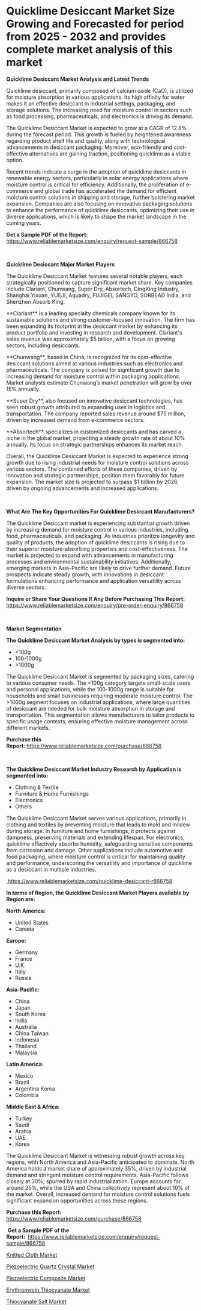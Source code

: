 <p><h1>Quicklime Desiccant Market Size Growing and Forecasted for period from 2025 - 2032 and provides complete market analysis of this market</h1></p><p><strong>Quicklime Desiccant Market Analysis and Latest Trends</strong></p>
<p><p>Quicklime desiccant, primarily composed of calcium oxide (CaO), is utilized for moisture absorption in various applications. Its high affinity for water makes it an effective desiccant in industrial settings, packaging, and storage solutions. The increasing need for moisture control in sectors such as food processing, pharmaceuticals, and electronics is driving its demand.</p><p>The Quicklime Desiccant Market is expected to grow at a CAGR of 12.8% during the forecast period. This growth is fueled by heightened awareness regarding product shelf life and quality, along with technological advancements in desiccant packaging. Moreover, eco-friendly and cost-effective alternatives are gaining traction, positioning quicklime as a viable option.</p><p>Recent trends indicate a surge in the adoption of quicklime desiccants in renewable energy sectors, particularly in solar energy applications where moisture control is critical for efficiency. Additionally, the proliferation of e-commerce and global trade has accelerated the demand for efficient moisture control solutions in shipping and storage, further bolstering market expansion. Companies are also focusing on innovative packaging solutions to enhance the performance of quicklime desiccants, optimizing their use in diverse applications, which is likely to shape the market landscape in the coming years.</p></p>
<p><strong>Get a Sample PDF of the Report:&nbsp;</strong> <a href="https://www.reliablemarketsize.com/enquiry/request-sample/866758?utm_campaign=1133&utm_medium=2&utm_source=Github&utm_content=ia&utm_term=01042025&utm_id=quicklime-desiccant">https://www.reliablemarketsize.com/enquiry/request-sample/866758</a></p>
<p>&nbsp;</p>
<p><strong>Quicklime Desiccant Major Market Players</strong></p>
<p><p>The Quicklime Desiccant Market features several notable players, each strategically positioned to capture significant market share. Key companies include Clariant, Chunwang, Super Dry, Absortech, DingXing Industry, Shanghai Yixuan, YUEJI, Aquadry, FUJIGEL SANGYO, SORBEAD India, and Shenzhen Absorb King.</p><p>**Clariant** is a leading specialty chemicals company known for its sustainable solutions and strong customer-focused innovation. The firm has been expanding its footprint in the desiccant market by enhancing its product portfolio and investing in research and development. Clariant's sales revenue was approximately $5 billion, with a focus on growing sectors, including desiccants.</p><p>**Chunwang**, based in China, is recognized for its cost-effective desiccant solutions aimed at various industries such as electronics and pharmaceuticals. The company is poised for significant growth due to increasing demand for moisture control within packaging applications. Market analysts estimate Chunwang’s market penetration will grow by over 15% annually.</p><p>**Super Dry**, also focused on innovative desiccant technologies, has seen robust growth attributed to expanding uses in logistics and transportation. The company reported sales revenue around $75 million, driven by increased demand from e-commerce sectors.</p><p>**Absortech** specializes in customized desiccants and has carved a niche in the global market, projecting a steady growth rate of about 10% annually. Its focus on strategic partnerships enhances its market reach.</p><p>Overall, the Quicklime Desiccant Market is expected to experience strong growth due to rising industrial needs for moisture control solutions across various sectors. The combined efforts of these companies, driven by innovation and strategic partnerships, position them favorably for future expansion. The market size is projected to surpass $1 billion by 2026, driven by ongoing advancements and increased applications.</p></p>
<p>&nbsp;</p>
<p><strong>What Are The Key Opportunities For Quicklime Desiccant Manufacturers?</strong></p>
<p><p>The Quicklime Desiccant market is experiencing substantial growth driven by increasing demand for moisture control in various industries, including food, pharmaceuticals, and packaging. As industries prioritize longevity and quality of products, the adoption of quicklime desiccants is rising due to their superior moisture-absorbing properties and cost-effectiveness. The market is projected to expand with advancements in manufacturing processes and environmental sustainability initiatives. Additionally, emerging markets in Asia-Pacific are likely to drive further demand. Future prospects indicate steady growth, with innovations in desiccant formulations enhancing performance and application versatility across diverse sectors.</p></p>
<p><strong>Inquire or Share Your Questions If Any Before Purchasing This Report:</strong> <a href="https://www.reliablemarketsize.com/enquiry/pre-order-enquiry/866758?utm_campaign=1133&utm_medium=2&utm_source=Github&utm_content=ia&utm_term=01042025&utm_id=quicklime-desiccant">https://www.reliablemarketsize.com/enquiry/pre-order-enquiry/866758</a></p>
<p>&nbsp;</p>
<p><strong>Market Segmentation</strong></p>
<p><strong>The Quicklime Desiccant Market Analysis by types is segmented into:</strong></p>
<p><ul><li><100g</li><li>100-1000g</li><li>>1000g</li></ul></p>
<p><p>The Quicklime Desiccant Market is segmented by packaging sizes, catering to various consumer needs. The <100g category targets small-scale users and personal applications, while the 100-1000g range is suitable for households and small businesses requiring moderate moisture control. The >1000g segment focuses on industrial applications, where large quantities of desiccant are needed for bulk moisture absorption in storage and transportation. This segmentation allows manufacturers to tailor products to specific usage contexts, ensuring effective moisture management across different markets.</p></p>
<p><strong>Purchase this Report:&nbsp;</strong><a href="https://www.reliablemarketsize.com/purchase/866758?utm_campaign=1133&utm_medium=2&utm_source=Github&utm_content=ia&utm_term=01042025&utm_id=quicklime-desiccant">https://www.reliablemarketsize.com/purchase/866758</a></p>
<p>&nbsp;</p>
<p><strong>The Quicklime Desiccant Market Industry Research by Application is segmented into:</strong></p>
<p><ul><li>Clothing & Textile</li><li>Furniture & Home Furnishings</li><li>Electronics</li><li>Others</li></ul></p>
<p><p>The Quicklime Desiccant Market serves various applications, primarily in clothing and textiles by preventing moisture that leads to mold and mildew during storage. In furniture and home furnishings, it protects against dampness, preserving materials and extending lifespan. For electronics, quicklime effectively absorbs humidity, safeguarding sensitive components from corrosion and damage. Other applications include automotive and food packaging, where moisture control is critical for maintaining quality and performance, underscoring the versatility and importance of quicklime as a desiccant in multiple industries.</p></p>
<p><a href="https://www.reliablemarketsize.com/quicklime-desiccant-r866758?utm_campaign=1133&utm_medium=2&utm_source=Github&utm_content=ia&utm_term=01042025&utm_id=quicklime-desiccant">&nbsp;https://www.reliablemarketsize.com/quicklime-desiccant-r866758</a></p>
<p><strong>In terms of Region, the Quicklime Desiccant Market Players available by Region are:</strong></p>
<p>
    <p> <strong> North America: </strong>
        <ul>
            <li>United States</li>
            <li>Canada</li>
        </ul>
        </p> 
    <p> <strong> Europe: </strong>
        <ul>
            <li>Germany</li>
            <li>France</li>
            <li>U.K.</li>
            <li>Italy</li>
            <li>Russia</li>
        </ul>
        </p> 
    <p> <strong> Asia-Pacific: </strong>
        <ul>
            <li>China</li>
            <li>Japan</li>
            <li>South Korea</li>
            <li>India</li>
            <li>Australia</li>
            <li>China Taiwan</li>
            <li>Indonesia</li>
            <li>Thailand</li>
            <li>Malaysia</li>
        </ul>
        </p> 
    <p> <strong> Latin America: </strong>
        <ul>
            <li>Mexico</li>
            <li>Brazil</li>
            <li>Argentina Korea</li>
            <li>Colombia</li>
        </ul>
        </p> 
    <p> <strong> Middle East & Africa: </strong>
        <ul>
            <li>Turkey</li>
            <li>Saudi</li>
            <li>Arabia</li>
            <li>UAE</li>
            <li>Korea</li>
        </ul>
    </p>
    </p>
<p><p>The Quicklime Desiccant Market is witnessing robust growth across key regions, with North America and Asia-Pacific anticipated to dominate. North America holds a market share of approximately 35%, driven by industrial demand and stringent moisture control requirements. Asia-Pacific follows closely at 30%, spurred by rapid industrialization. Europe accounts for around 25%, while the USA and China collectively represent about 10% of the market. Overall, increased demand for moisture control solutions fuels significant expansion opportunities across these regions.</p></p>
<p><strong>Purchase this Report: </strong><a href="https://www.reliablemarketsize.com/purchase/866758?utm_campaign=1133&utm_medium=2&utm_source=Github&utm_content=ia&utm_term=01042025&utm_id=quicklime-desiccant">https://www.reliablemarketsize.com/purchase/866758</a></p>
<p>&nbsp;<strong>Get a Sample PDF of the Report:&nbsp;&nbsp;</strong><a href="https://www.reliablemarketsize.com/enquiry/request-sample/866758?utm_campaign=1133&utm_medium=2&utm_source=Github&utm_content=ia&utm_term=01042025&utm_id=quicklime-desiccant">https://www.reliablemarketsize.com/enquiry/request-sample/866758</a></p>
<p><strong></strong></p>
<p><p><a href="https://github.com/norbyboyse4d/Market-Research-Report-List-1/blob/main/knitted-cloth-market.md?utm_campaign=1133&utm_medium=2&utm_source=Github&utm_content=ia&utm_term=01042025&utm_id=quicklime-desiccant">Knitted Cloth Market</a></p><p><a href="https://github.com/jemalapoilly/Market-Research-Report-List-1/blob/main/piezoelectric-quartz-crystal-market.md?utm_campaign=1133&utm_medium=2&utm_source=Github&utm_content=ia&utm_term=01042025&utm_id=quicklime-desiccant">Piezoelectric Quartz Crystal Market</a></p><p><a href="https://github.com/oatisorenscl/Market-Research-Report-List-1/blob/main/piezoelectric-composite-market.md?utm_campaign=1133&utm_medium=2&utm_source=Github&utm_content=ia&utm_term=01042025&utm_id=quicklime-desiccant">Piezoelectric Composite Market</a></p><p><a href="https://github.com/siriyagayo/Market-Research-Report-List-1/blob/main/erythromycin-thiocyanate-market.md?utm_campaign=1133&utm_medium=2&utm_source=Github&utm_content=ia&utm_term=01042025&utm_id=quicklime-desiccant">Erythromycin Thiocyanate Market</a></p><p><a href="https://github.com/shapurforouz/Market-Research-Report-List-1/blob/main/thiocyanate-salt-market.md?utm_campaign=1133&utm_medium=2&utm_source=Github&utm_content=ia&utm_term=01042025&utm_id=quicklime-desiccant">Thiocyanate Salt Market</a></p></p>
